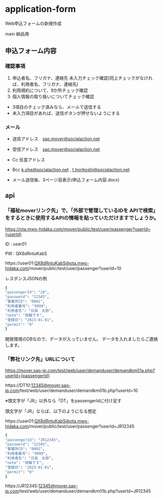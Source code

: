 # application-form
Web申込フォームの新規作成

main 納品用

## 申込フォーム内容
### 確認事項
1. 申込者名、フリガナ、連絡先 未入力チェック確認(同上チェックがなければ、利用者名、フリガナ、連絡先) 
1. 利用規約について、9か所チェック確認
1. 個人情報の取り扱いについてチェック確認

- 3項目のチェック済みなら、メールで送信する
- 未入力項目があれば、送信ボタンが押せないようにする

### メール
- 送信アドレス　sao.mover@socialaction.net
- 受信アドレス　sao.mover@socialaction.net
- Cc           任意アドレス
- Bcc          k.ohe@socialaction.net , t.horikoshi@socialaction.net

- メール送信後、3ページ目表示(申込フォーム内容.docx)

## api
### 「福祉moverリンク先」で、「外部で管理しているIDを APIで検索」をするときに使用するAPIの情報を貼っていただけますでしょうか。

https://ota.mws-hidaka.com/mover/public/test/user/passenger?userId={userId}

ID : user01

PW : QX8dRntuKabS

https://user01:QX8dRntuKabS@ota.mws-hidaka.com/mover/public/test/user/passenger?userId=10

レスポンスJSONの例
```sh
{
"passengerId": "10",
"password": "12345",
"事業所CD": "0001",
"利用者番号": "9999",
"利用者名": "日高　太郎",
"note": "体験です",
"登録日": "2023-01-01",
"permit": "0"
}
```
開発環境のDBなので、データが入っていません。
データを入れましたらご連絡します。

### 「弊社リンク先」URLについて

https://mover.sao-jp.com/test/web/user/demanduser/demandkm01a.php?userId={passengerId}

https://DT10:12345@mover.sao-jp.com/test/web/user/demanduser/demandkm01b.php?userId=10

※頭文字が「JR」以外なら「DT」をpassengerIdに付け足す


頭文字が「JR」ならば、以下のようになる想定

https://user01:QX8dRntuKabS@ota.mws-hidaka.com/mover/public/test/user/passenger?userId=JR12345
```sh
{
"passengerId": "JR12345",
"password": "12345",
"事業所CD": "0001",
"利用者番号": "9999",
"利用者名": "日高　太郎",
"note": "体験です",
"登録日": "2023-01-01",
"permit": "0"
}
```
https://JR12345:12345@mover.sao-jp.com/test/web/user/demanduser/demandkm01b.php?userId=JR12345
